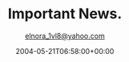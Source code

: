---
title: 'Important News.'
posts: 8
hash: 't212'
author: 'elnora_1vl8@yahoo.com'
date: 2004-05-21T06:58:00+00:00
sources:
  - http://forums.tokipona.org/viewtopic.php%3Ft=212.html
---